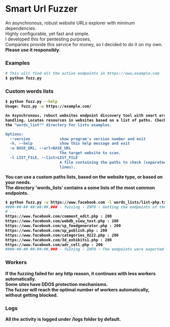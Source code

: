 # Smart Url Fuzzer
An asynchronous, robust website URLs explorer with mininum dependencies.<br>
Highly configurable, yet fast and simple.<br>
I developed this for pentesting purposes,<br>
Companies provide this service for money, so I decided to do it on my own.<br>
<b>Please use it responsibly.<b>

### Examples

```bash
# This will find all the active endpoints in https://www.example.com
$ python fuzz.py 
```

### Custom words lists
```bash
$ python fuzz.py --help
Usage: fuzz.py -u https://example.com/

An Asynchronous, robust websites endpoint discovery tool with smart error
handling. Locates resources in websites based on a list of paths. Check out
the "words_list"" directory for lists examples.

Options:
  --version             show program's version number and exit
  -h, --help            show this help message and exit
  -u BASE_URL, --url=BASE_URL
                        The target website to scan.
  -l LIST_FILE, --list=LIST_FILE
                        A file containing the paths to check (separated with
                        lines).
```

You can use a custom paths lists, based on the website type, or based on your needs.<br>
The directory 'words_lists' contains a some lists of the most common endpoints.  

```bash
$ python fuzz.py -u https://www.facebook.com -l words_lists/list-php.txt
####-##-## ##:##:##,### - fuzzing - INFO - Getting the endpoints of the website https://www.facebook.com with list file "words_lists/list-php.txt" and 100 async workers.
# ...
https://www.facebook.com/comment_edit.php : 200
https://www.facebook.com/webdb_view_test.php : 200
https://www.facebook.com/sp_feedgenerator.php : 200
https://www.facebook.com/xp_publish.php : 200
https://www.facebook.com/categories_0222.php : 200
https://www.facebook.com/3d_exhibits1.php : 200
https://www.facebook.com/adr_cell.php : 200
####-##-## ##:##:##,### - fuzzing - INFO - The endpoints were exported to "endpoints.txt"

```

### Workers
If the fuzzing failed for any http reason, it continues with less workers automatically.<br>
Some sites have DDOS protection mechanisms.<br>
The fuzzer will reach the optimal number of workers automatically, without getting blocked.<br>

### Logs
All the activity is logged under /logs folder by default.<br>